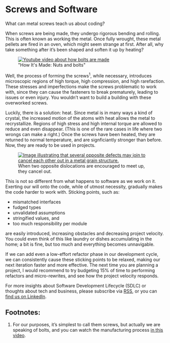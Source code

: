 # Screws and Software 

What can metal screws teach us about coding?

When screws are being made, they undergo rigorous bending and rolling. This is often known as working the metal. Once fully wrought, these metal pellets are fired in an oven, which might seem strange at first. After all, why take something after it’s been shaped and soften it up by heating?

<figure><a href="https://www.youtube.com/watch?v=3kxcw08p_oY"><img src="https://i3.ytimg.com/vi/3kxcw08p_oY/hqdefault.jpg" alt="Youtube video about how bolts are made" /></a>
<figcaption>"How It's Made: Nuts and bolts"</figcaption>
</figure>

Well, the process of forming the screws<sup>1</sup>, while necessary, introduces microscopic regions of high torque, high compression, and high rarefaction. These stresses and imperfections make the screws problematic to work with, since they can cause the fasteners to break prematurely, leading to issues or even injury. You wouldn’t want to build a building with these overworked screws.

Luckily, there is a solution: heat. Since metal is in many ways a kind of crystal, the increased motion of the atoms with heat allows the metal to recrystallize. Regions of high stress and high internal torque are allowed to reduce and even disappear. (This is one of the rare cases in life where two wrongs can make a right.) Once the screws have been heated, they are returned to normal temperature, and are signficiantly stronger than before. Now, they are ready to be used in projects.

<figure><a href="https://en.wikipedia.org/wiki/Recovery_(metallurgy)#Process"><img src="https://upload.wikimedia.org/wikipedia/commons/3/38/Polygonization_animation.gif" alt="Image illustrating that several opposite defects may join to cancel each other out in a metal grain structure." /></a>
<figcaption>When two opposite dislocations are encouraged to meet up, they cancel out.</figcaption>
</figure>

This is not so different from what happens to software as we work on it. Exerting our will onto the code, while of utmost necessity, gradually makes the code harder to work with. Sticking points, such as:
* mismatched interfaces
* fudged types
* unvalidated assumptions
* stringified values, and
* too much responsibility per module

are easily introduced, increasing obstacles and decreasing project velocity. You could even think of this like laundry or dishes accumulating in the home; a bit is fine, but too much and everything becomes unnavigable.

If we can add even a low-effort refactor phase in our development cycle, we can consistently cause these sticking points to be relaxed, making our next iteration faster and more effective. The next time you are planning a project, I would recommend to try budgeting 15% of time to performing refactors and micro-rewrites, and see how the project velocity responds.

For more insights about Software Development Lifecycle (SDLC) or thoughts about tech and business, please subscribe via [RSS](http://blog.quinefoundation.com/rss.xml), or you can [find us on LinkedIn](https://www.linkedin.com/company/quine-foundation).

Footnotes:
----

1. For our purposes, it’s simplest to call them screws, but actually we are speaking of bolts, and you can watch the manufacturing process [in this video](https://www.youtube.com/watch?v=3kxcw08p_oY).

